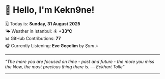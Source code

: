 # 👋 Hello, I'm Kekn9ne!

🗓️ Today is: **Sunday, 31 August 2025**  
🌤️ Weather in Istanbul: **☀️   +33°C**  
📊 GitHub Contributions: **77**  
🎧 Currently Listening: **Eve Geçelim** by *Şam* 🎶

---

_"The more you are focused on time - past and future - the more you miss the Now, the most precious thing there is. — *Eckhart Tolle*"_

---
